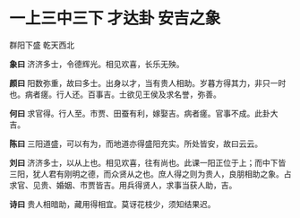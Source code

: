 # 一上三中三下 才达卦 安吉之象

群阳下盛 乾天西北

**象曰** 济济多士，令德辉光。相见欢喜，长乐无殃。

**颜曰** 阳数弥重，故曰多士。出身以才，当有贵人相助。岁暮方得其力，非只一时也。病者瘥。行人还。百事吉。士欲见王侯及求名誉，弥善。

**何曰** 求官得。行人至。市贾、田蚕有利，嫁娶吉。病者瘥。官事不成。此卦大吉。

**陈曰** 三阳道盛，可以有为，而地道亦得盛阳充实。所处皆安，故曰云云。

**刘曰** 济济多士，以从上也。相见欢喜，往有尚也。此课一阳正位于上；而中下皆三阳，犹人君有刚明之德，而众贤从之也。庶人得之则为贵人，良朋相助之象。占求官、见贵、婚姻、市贾皆吉。用兵得贤人，求事当获人助，吉。

**诗曰** 贵人相暗助，藏用得相宜。莫讶花枝少，须知结果迟。
